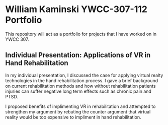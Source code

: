 # William Kaminski YWCC-307-112 Portfolio
This repository will act as a portfolio for projects that I have worked on in YWCC 307.

## Individual Presentation: Applications of VR in Hand Rehabilitation

In my individual presentation, I discussed the case for applying virtual realty technologies in the hand rehabilitation process. I gave a brief background on current rehabilitation methods and how without rehabilitation patients injuries can suffer negative long term effects such as chronic pain and PTSD.

I proposed benefits of implimenting VR in rehabilitation and attempted to strengthen my argument by rebuting the counter argument that virtual reality would be too expensive to impliment in hand rehabilitation.
